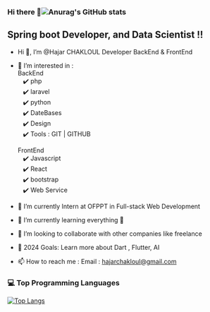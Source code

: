 ### Hi there 👋![Anurag's GitHub stats](https://github-readme-stats.vercel.app/api?username=sarabouraya&theme=radical&show_icons=true)
## Spring boot Developer, and Data Scientist !!
-  Hi 👋, I’m @Hajar CHAKLOUL  Developer BackEnd & FrontEnd
- 👀 I’m interested in :<br>
  BackEnd <br>
          &nbsp; &nbsp;✔️ php  <br>
          &nbsp; &nbsp;✔️ laravel  <br>
          &nbsp; &nbsp;✔️ python   <br>
         &nbsp; &nbsp;✔️ DateBases <br>
         &nbsp; &nbsp;✔️ Design  <br>
        &nbsp; &nbsp;✔️ Tools :  GIT | GITHUB <br>




   FrontEnd <br>
          &nbsp; &nbsp;✔️ Javascript <br>
          &nbsp; &nbsp;✔️ React <br> 
          &nbsp; &nbsp;✔️ bootstrap <br>
          &nbsp; &nbsp;✔️ Web Service  <br>
          

        
- 🌱 I’m currently Intern at OFPPT in Full-stack Web Development <br>
- 📖 I’m currently learning everything 🤣 <br>
- 👯 I’m looking to collaborate with other companies like freelance <br>
- 🥅 2024 Goals: Learn more about Dart , Flutter, AI <br>
- 📫 How to reach me : Email : hajarchakloul@gmail.com  <br>
### 💻 Top Programming Languages

[![Top Langs](https://github-readme-stats.vercel.app/api/top-langs/?username=sarabouraya&layout=compact&theme=radical)](https://github.com/anuraghazra/github-readme-stats)




